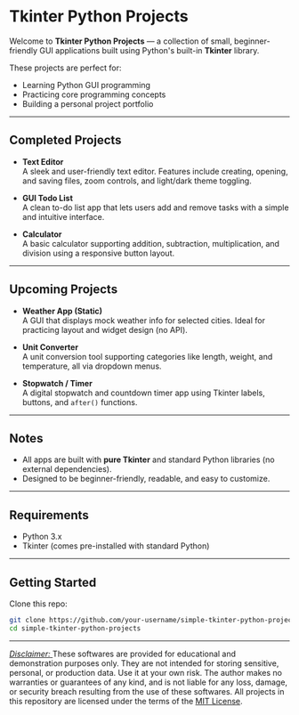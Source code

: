 # Tkinter Python Projects

Welcome to **Tkinter Python Projects** — a collection of small, beginner-friendly GUI applications built using Python's built-in **Tkinter** library.

These projects are perfect for:
- Learning Python GUI programming
- Practicing core programming concepts
- Building a personal project portfolio

---

## Completed Projects

- **Text Editor**  
  A sleek and user-friendly text editor. Features include creating, opening, and saving files, zoom controls, and light/dark theme toggling.

- **GUI Todo List**  
  A clean to-do list app that lets users add and remove tasks with a simple and intuitive interface.

- **Calculator**  
  A basic calculator supporting addition, subtraction, multiplication, and division using a responsive button layout.

---

## Upcoming Projects

- **Weather App (Static)**  
  A GUI that displays mock weather info for selected cities. Ideal for practicing layout and widget design (no API).

- **Unit Converter**  
  A unit conversion tool supporting categories like length, weight, and temperature, all via dropdown menus.

- **Stopwatch / Timer**  
  A digital stopwatch and countdown timer app using Tkinter labels, buttons, and `after()` functions.

---

## Notes

- All apps are built with **pure Tkinter** and standard Python libraries (no external dependencies).
- Designed to be beginner-friendly, readable, and easy to customize.

---

## Requirements

- Python 3.x  
- Tkinter (comes pre-installed with standard Python)

---

## Getting Started

Clone this repo:

```bash
git clone https://github.com/your-username/simple-tkinter-python-projects.git
cd simple-tkinter-python-projects
```
---

<u> *Disclaimer:* </u>These softwares are provided for educational and demonstration purposes only.
They are not intended for storing sensitive, personal, or production data.
Use it at your own risk. The author makes no warranties or guarantees of any kind, and is not liable for any loss, damage, or security breach resulting from the use of these softwares.
All projects in this repository are licensed under the terms of the [MIT License](./LICENSE).
